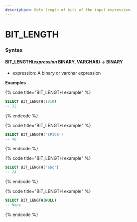 ```yaml
---
description: Gets length of bits of the input expression.
---
```


# BIT\_LENGTH

### Syntax <a href="#syntax" id="syntax"></a>

#### BIT\_LENGTH(_expression_ BINARY, VARCHAR) → BINARY <a href="#bit_lengthexpression-binary-varchar--binary" id="bit_lengthexpression-binary-varchar--binary"></a>

* expression: A binary or varchar expression

**Examples**

{% code title="BIT_LENGTH example" %}
```sql
SELECT BIT_LENGTH(1010)
-- 32
```
{% endcode %}

{% code title="BIT_LENGTH example" %}
```sql
SELECT BIT_LENGTH('SPICE')
-- 48
```
{% endcode %}

{% code title="BIT_LENGTH example" %}
```sql
SELECT BIT_LENGTH('abc')
-- 24
```
{% endcode %}

{% code title="BIT_LENGTH example" %}
```sql
SELECT BIT_LENGTH(NULL)
-- None
```
{% endcode %}
